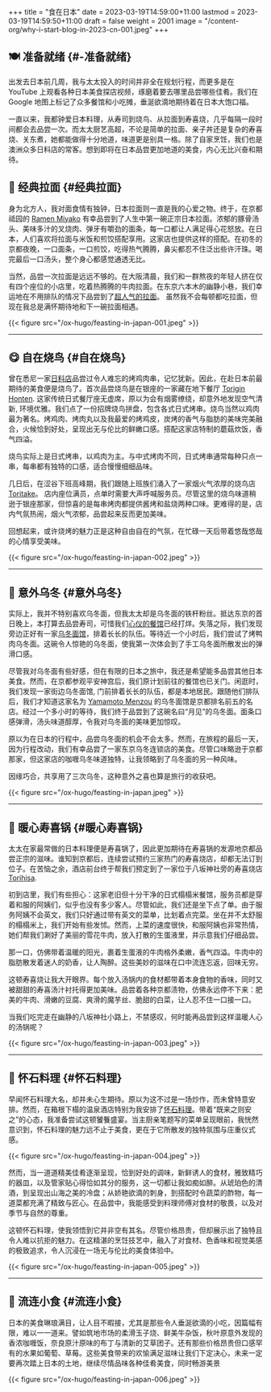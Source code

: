 +++
title = "食在日本"
date = 2023-03-19T14:59:00+11:00
lastmod = 2023-03-19T14:59:50+11:00
draft = false
weight = 2001
image = "/content-org/why-i-start-blog-in-2023-cn-001.jpeg"
+++

## 🍽️ 准备就绪 {#️-准备就绪}

出发去日本前几周，我与太太投入的时间并非全在规划行程，而更多是在 YouTube 上观看各种日本美食探店视频，琢磨着要去哪里品尝哪些佳肴。我们在 Google 地图上标记了众多餐馆和小吃摊，垂涎欲滴地期待着在日本大饱口福。

一直以来，我都钟爱日本料理，从寿司到烧鸟、从拉面到寿喜烧，几乎每隔一段时间都会去品尝一次。而太太厨艺高超，不论是简单的拉面、亲子丼还是复杂的寿喜烧、关东煮，她都能做得十分地道，味道更是别具一格。除了自家烹饪，我们也是澳洲众多日料店的常客。想到即将在日本品尝更加地道的美食，内心无比兴奋和期待。


## 🍜 经典拉面 {#经典拉面}

身为北方人，我对面食情有独钟，日本拉面则一直是我的心爱之物。终于，在京都祗园的 [Ramen Miyako](https://goo.gl/maps/GH5y5S7wvnsqu14q6) 有幸品尝到了人生中第一碗正宗日本拉面。浓郁的豚骨汤头、美味多汁的叉烧肉、弹牙有嚼劲的面条，每一口都让人满足得心花怒放。在日本，人们喜欢将拉面与米饭和煎饺搭配享用。这家店也提供这样的搭配。在初冬的京都夜晚，一口面条，一口煎饺，吃得热气腾腾，鼻尖都忍不住泛出些许汗珠。喝完最后一口汤头，整个身心都感觉通透无比。

当然，品尝一次拉面是远远不够的。在大阪清晨，我们和一群熬夜的年轻人挤在仅有四个座位的小店里，吃着热腾腾的牛肉拉面。在东京六本木的幽静小巷，我们幸运地在不用排队的情况下品尝到了[超人气的拉面](https://goo.gl/maps/DQBg2PfFZwmb7uVc8)。 虽然我不会每顿都吃拉面，但现在我总是满怀期待地和下一碗拉面相遇。

{{< figure src="/ox-hugo/feasting-in-japan-001.jpeg" >}}

---


## 😋 自在烧鸟 {#自在烧鸟}

曾在悉尼一家[日料店](https://goo.gl/maps/yXHJkQAG9bCzk9x1A)品尝过令人难忘的烤鸡肉串，记忆犹新。因此，在赴日本前最期待的美食便是烧鸟了。首次品尝烧鸟是在银座的一家藏在地下餐厅 [Torigin Honten](https://goo.gl/maps/Jfxv7MFbJCrMfwpq8). 这家传统日式餐厅座无虚席，原以为会有烟雾缭绕，却意外地发现空气清新, 环境优雅。我们点了一份招牌烧鸟拼盘，包含各式日式烤串。烧鸟当然以鸡肉最为著名。烤鸡肉、烤肉丸以及我最爱的烤鸡皮，炭烤的香气与脂肪的美味完美融合，火候恰到好处，呈现出无与伦比的鲜嫩口感。搭配这家店特制的蘑菇炊饭，香气四溢。

烧鸟实际上是日式烤串，以鸡肉为主。与中式烤肉不同，日式烤串通常每种只点一串，每串都有独特的口感，适合慢慢细细品味。

几日后，在涩谷下班高峰期，我们跟随上班族们涌入了一家烟火气浓厚的烧鸟店 [Toritake](https://goo.gl/maps/MB1CrCbWoEZXzxhWA)。 店内座位满员，点单时需要大声呼喊服务员。尽管这里的烧鸟味道稍逊于银座那家，但惊喜的是每串烤肉都提供酱烤和盐烧两种口味。更难得的是，店内气氛热闹，烟火气浓郁，品尝起来反而更加美味。

回想起来，或许烧烤的魅力正是这种自由自在的气氛，在忙碌一天后带着悠哉悠哉的心情享受美味。

{{< figure src="/ox-hugo/feasting-in-japan-002.jpeg" >}}

---


## 🍜 意外乌冬 {#意外乌冬}

实际上，我并不特别喜欢乌冬面，但我太太却是乌冬面的铁杆粉丝。抵达东京的首日晚上，本打算去品尝寿司，可惜我们[心仪的餐馆](https://goo.gl/maps/1qHG17pZw3ey1zz9A)已经打烊。失落之际，我们发现旁边正好有一家[乌冬面馆](https://goo.gl/maps/ew4TSxi3m45eEyMt8)，排着长长的队伍。等待近一个小时后，我们尝试了烤鸭肉乌冬面。这碗令人惊艳的乌冬面，使我第一次体会到了手工乌冬面所散发出的弹滑口感。

尽管我对乌冬面有些好感，但在有限的日本之旅中，我还是希望能多品尝其他日本美食。然而，在京都参观平安神宫后，我们原计划前往的餐馆也已关门。闲逛时，我们发现一家街边乌冬面馆, 门前排着长长的队伍，都是本地居民。跟随他们排队后，我们才知道这家名为 [Yamamoto Menzou](https://goo.gl/maps/F6yrdknA9URdZTSn8) 的乌冬面馆是京都排名前五的名店。经过一个多小时的等待，我们终于品尝到了这碗名曰“月见”的乌冬面。面条口感弹滑，汤头味道醇厚，令我对乌冬面的美味更加惊叹。

原以为在日本的行程中，品尝乌冬面的机会不会太多。然而，在旅程的最后一天，因为行程改动，我们有幸品尝了一家东京乌冬连锁店的美食。尽管口味略逊于京都那家，但这家店的咖喱乌冬味道独特，让我领略到了乌冬面的另一种风味。

因缘巧合，共享用了三次乌冬，这种意外之喜也算是旅行的收获吧。

{{< figure src="/ox-hugo/feasting-in-japan.jpeg" >}}

---


## 🍲 暖心寿喜锅 {#暖心寿喜锅}

太太在家最常做的日本料理便是寿喜锅了，因此更加期待在寿喜锅的发源地京都品尝正宗的滋味。谁知到京都后，连续尝试预约三家热门的寿喜烧店，却都无法订到位子。在苦恼之余，酒店前台终于帮我们预定到了一家位于八坂神社旁的寿喜烧店 [Torihisa](https://goo.gl/maps/Hx6Ns11VJt3GefnBA).

初到店里，我们有些担心：这家老旧但十分干净的日式榻榻米餐馆，服务员都是穿着和服的阿姨们，似乎也没有多少客人。尽管如此，我们还是坐下点了单。由于服务阿姨不会英文，我们只好通过带有英文的菜单，比划着点完菜。坐在并不太舒服的榻榻米上，我们开始有些发怵。然而，上菜的速度很快，和服阿姨也非常热情，她们帮我们涮好了美丽的雪花牛肉，放入打散的生蛋液里，并示意我们仔细品尝。

那一口，仿佛带着温暖的阳光，裹着生蛋液的牛肉格外柔嫩，香气四溢。牛肉中的脂肪散发着迷人的奶香，让人陶醉。这些美妙的滋味在口中流连忘返，回味无穷。

这顿寿喜烧让我大开眼界。每个放入汤锅内的食材都带着本身食物的香味，同时又被甜甜的寿喜汤汁衬托得更加美味。品尝着各种京都渍物，仿佛永远停不下来：肥美的牛肉、滑嫩的豆腐、爽滑的魔芋丝、脆甜的白菜，让人忍不住一口接一口。

当我们吃完走在幽静的八坂神社小路上，不禁感叹，何时能再品尝到这样温暖人心的汤锅呢？

{{< figure src="/ox-hugo/feasting-in-japan-003.jpeg" >}}

---


## 🍱 怀石料理 {#怀石料理}

早闻怀石料理大名，却并未心生期待。原以为这不过是一场炒作，而未曾特意安排。然而，在箱根下榻的温泉酒店特别为我安排了[怀石料理](https://goo.gl/maps/TQ4xwsz82U7MaFfK7)。带着“既来之则安之”的心态，我准备尝试这顿饕餮盛宴。当主厨亲笔题写的菜单呈现眼前，我恍然意识到，怀石料理的魅力远不止于美食，更在于它所散发的独特氛围与庄重仪式感。

{{< figure src="/ox-hugo/feasting-in-japan-004.jpeg" >}}

然而，当一道道精美佳肴逐渐呈现，恰到好处的调味，新鲜诱人的食材，雅致精巧的器皿，以及管家贴心得恰如其分的服务，这一切都让我如痴如醉。从琥珀色的清酒，到呈现出山海之美的冷盘；从娇艳欲滴的刺身，到搭配时令蔬菜的酢物，每一道菜都充满了精致与匠心。在品尝中，我能感受到料理师傅对食材的敬畏，以及对季节与自然的尊重。

这顿怀石料理，使我领悟到它并非空有其名。尽管价格昂贵，但却展示出了独特且令人难以抗拒的魅力。在这精湛的烹饪技艺中，融入了对食材、色香味和视觉美感的极致追求，令人沉浸在一场无与伦比的美食体验中。

{{< figure src="/ox-hugo/feasting-in-japan-005.jpeg" >}}

---


## 🍡 流连小食 {#流连小食}

日本的美食琳琅满目，让人目不暇接，尤其是那些令人垂涎欲滴的小吃，因篇幅有限，难以一一道来。譬如筑地市场的柔滑玉子烧、鲜美牛杂饭，秋叶原意外发现的香浓咖喱饭，奈良原汁原味的布丁与清新的艾草团子。还有那些价格昂贵但口感罕有的水果如葡萄、草莓。这些美食带来的欢愉满足滋味让我们下定决心，未来一定要再次踏上日本的土地，继续尽情品味各种佳肴美食，同时畅游美景

{{< figure src="/ox-hugo/feasting-in-japan-006.jpeg" >}}
